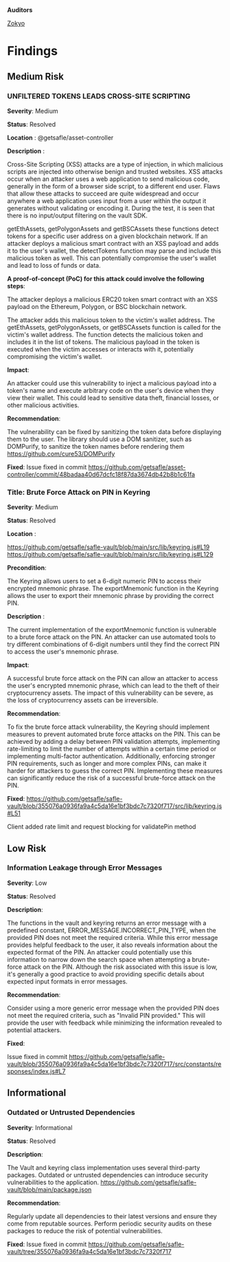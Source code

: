 **Auditors**

[Zokyo](https://x.com/zokyo_io)

# Findings

## Medium Risk

###  UNFILTERED TOKENS  LEADS CROSS-SITE SCRIPTING

**Severity**: Medium 

**Status**: Resolved

**Location** : @getsafle/asset-controller


**Description**  : 

Cross-Site Scripting (XSS) attacks are a type of injection, in which malicious scripts are injected into otherwise benign and trusted websites. XSS attacks occur when an attacker uses a web application to send malicious code, generally in the form of a browser side script, to a different end user. Flaws that allow these attacks to succeed are quite widespread and occur anywhere a web application uses input from a user within the output it generates without validating or encoding it. During the test, it is seen that there is no input/output filtering on the vault SDK.

getEthAssets,  getPolygonAssets and getBSCAssets  these functions detect tokens for a specific user address on a given blockchain network. If an attacker deploys a malicious smart contract with an XSS payload and adds it to the user's wallet, the detectTokens function may parse and include this malicious token as well. This can potentially compromise the user's wallet and lead to loss of funds or data.

**A proof-of-concept (PoC) for this attack could involve the following steps**:

The attacker deploys a malicious ERC20 token smart contract with an XSS payload on the Ethereum, Polygon, or BSC blockchain network.


The attacker adds this malicious token to the victim's wallet address.
The getEthAssets, getPolygonAssets, or getBSCAssets function is called for the victim's wallet address.
The function detects the malicious token and includes it in the list of tokens.
The malicious payload in the token is executed when the victim accesses or interacts with it, potentially compromising the victim's wallet.

**Impact**:

An attacker could use this vulnerability to inject a malicious payload into a token's name and execute arbitrary code on the user's device when they view their wallet. This could lead to sensitive data theft, financial losses, or other malicious activities.

**Recommendation**: 

The vulnerability can be fixed by sanitizing the token data before displaying them to the user. The library should use a DOM sanitizer, such as DOMPurify, to sanitize the token names before rendering them
https://github.com/cure53/DOMPurify

**Fixed**: Issue fixed in commit https://github.com/getsafle/asset-controller/commit/48badaa40d67dcfc18f87da3674db42b8b1c61fa







### Title: Brute Force Attack on PIN in Keyring

**Severity**: Medium

**Status**: Resolved

**Location** : 

https://github.com/getsafle/safle-vault/blob/main/src/lib/keyring.js#L19
https://github.com/getsafle/safle-vault/blob/main/src/lib/keyring.js#L129

**Precondition**: 

The Keyring allows users to set a 6-digit numeric PIN to access their encrypted mnemonic phrase. The exportMnemonic function in the Keyring allows the user to export their mnemonic phrase by providing the correct PIN.

**Description** : 


The current implementation of the exportMnemonic function is vulnerable to a brute force attack on the PIN. An attacker can use automated tools to try different combinations of 6-digit numbers until they find the correct PIN to access the user's mnemonic phrase.

**Impact**:

 A successful brute force attack on the PIN can allow an attacker to access the user's encrypted mnemonic phrase, which can lead to the theft of their cryptocurrency assets. The impact of this vulnerability can be severe, as the loss of cryptocurrency assets can be irreversible.

**Recommendation**:

 To fix the brute force attack vulnerability, the Keyring should implement measures to prevent automated brute force attacks on the PIN. This can be achieved by adding a delay between PIN validation attempts, implementing rate-limiting to limit the number of attempts within a certain time period or implementing multi-factor authentication. Additionally, enforcing stronger PIN requirements, such as longer and more complex PINs, can make it harder for attackers to guess the correct PIN. Implementing these measures can significantly reduce the risk of a successful brute-force attack on the PIN.

**Fixed**: https://github.com/getsafle/safle-vault/blob/355076a0936fa9a4c5da16e1bf3bdc7c7320f717/src/lib/keyring.js#L51

Client added rate limit and request blocking for validatePin method

## Low Risk

### Information Leakage through Error Messages

**Severity**: Low

**Status**: Resolved

**Description**:

The  functions in the vault and keyring returns an error message with a predefined constant, ERROR_MESSAGE.INCORRECT_PIN_TYPE, when the provided PIN does not meet the required criteria. While this error message provides helpful feedback to the user, it also reveals information about the expected format of the PIN.
An attacker could potentially use this information to narrow down the search space when attempting a brute-force attack on the PIN. Although the risk associated with this issue is low, it's generally a good practice to avoid providing specific details about expected input formats in error messages.

**Recommendation**:

Consider using a more generic error message when the provided PIN does not meet the required criteria, such as "Invalid PIN provided." This will provide the user with feedback while minimizing the information revealed to potential attackers.

**Fixed**: 

Issue fixed in commit https://github.com/getsafle/safle-vault/blob/355076a0936fa9a4c5da16e1bf3bdc7c7320f717/src/constants/responses/index.js#L7

## Informational

### Outdated or Untrusted Dependencies

**Severity**: Informational

**Status**: Resolved

**Description**:

 The Vault and keyring class implementation uses several third-party packages. Outdated or untrusted dependencies can introduce security vulnerabilities to the application.
https://github.com/getsafle/safle-vault/blob/main/package.json

**Recommendation**: 

Regularly update all dependencies to their latest versions and ensure they come from reputable sources. Perform periodic security audits on these packages to reduce the risk of potential vulnerabilities.

**Fixed**: Issue fixed in commit https://github.com/getsafle/safle-vault/tree/355076a0936fa9a4c5da16e1bf3bdc7c7320f717
